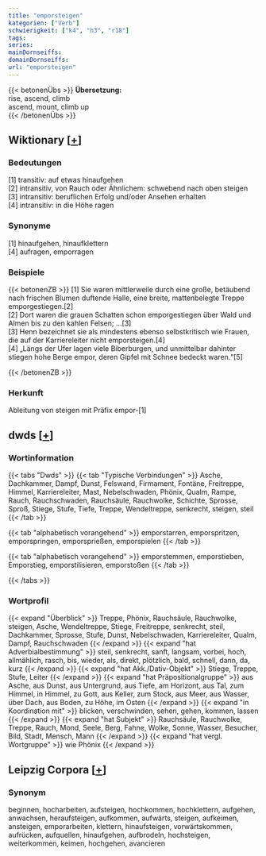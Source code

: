 ```yaml
---
title: "emporsteigen"
kategorien: ["Verb"]
schwierigkeit: ["k4", "h3", "r18"]
tags:
series:
mainDornseiffs:
domainDornseiffs:
url: "emporsteigen"
---
```


{{< betonenÜbs >}}
**Übersetzung:**  
rise, ascend, climb  
ascend, mount, climb up  
{{< /betonenÜbs >}}

## Wiktionary [[+](https://de.wiktionary.org/wiki/emporsteigen)]

### Bedeutungen
[1] transitiv: auf etwas hinaufgehen  
[2] intransitiv, von Rauch oder Ähnlichem: schwebend nach oben steigen  
[3] intransitiv: beruflichen Erfolg und/oder Ansehen erhalten  
[4] intransitiv: in die Höhe ragen  

### Synonyme
[1] hinaufgehen, hinaufklettern  
[4] aufragen, emporragen  

### Beispiele
{{< betonenZB >}}
[1] Sie waren mittlerweile durch eine große, betäubend nach frischen Blumen duftende Halle, eine breite, mattenbelegte Treppe emporgestiegen.[2]  
[2] Dort waren die grauen Schatten schon emporgestiegen über Wald und Almen bis zu den kahlen Felsen; …[3]  
[3] Henn bezeichnet sie als mindestens ebenso selbstkritisch wie Frauen, die auf der Karriereleiter nicht emporsteigen.[4]  
[4] „Längs der Ufer lagen viele Biberburgen, und unmittelbar dahinter stiegen hohe Berge empor, deren Gipfel mit Schnee bedeckt waren.“[5]  

{{< /betonenZB >}}
### Herkunft
Ableitung von steigen mit Präfix empor-[1]  



## dwds [[+](https://www.dwds.de/wb/emporsteigen)]

### Wortinformation
{{< tabs "Dwds" >}}
{{< tab "Typische Verbindungen" >}}
Asche, Dachkammer, Dampf, Dunst, Felswand, Firmament, Fontäne, Freitreppe, Himmel, Karriereleiter, Mast, Nebelschwaden, Phönix, Qualm, Rampe, Rauch, Rauchschwaden, Rauchsäule, Rauchwolke, Schichte, Sprosse, Sproß, Stiege, Stufe, Tiefe, Treppe, Wendeltreppe, senkrecht, steigen, steil
{{< /tab >}}

{{< tab "alphabetisch vorangehend" >}}
emporstarren, emporspritzen, emporspringen, emporsprießen, emporspielen
{{< /tab >}}

{{< tab "alphabetisch vorangehend" >}}
emporstemmen, emporstieben, Emporstieg, emporstilisieren, emporstoßen
{{< /tab >}}

{{< /tabs >}}

### Wortprofil
{{< expand "Überblick" >}} Treppe, Phönix, Rauchsäule, Rauchwolke, steigen, Asche, Wendeltreppe, Stiege, Freitreppe, senkrecht, steil, Dachkammer, Sprosse, Stufe, Dunst, Nebelschwaden, Karriereleiter, Qualm, Dampf, Rauchschwaden {{< /expand >}}
{{< expand "hat Adverbialbestimmung" >}} steil, senkrecht, sanft, langsam, vorbei, hoch, allmählich, rasch, bis, wieder, als, direkt, plötzlich, bald, schnell, dann, da, kurz {{< /expand >}}
{{< expand "hat Akk./Dativ-Objekt" >}} Stiege, Treppe, Stufe, Leiter {{< /expand >}}
{{< expand "hat Präpositionalgruppe" >}} aus Asche, aus Dunst, aus Untergrund, aus Tiefe, am Horizont, aus Tal, zum Himmel, in Himmel, zu Gott, aus Keller, zum Stock, aus Meer, aus Wasser, über Dach, aus Boden, zu Höhe, im Osten {{< /expand >}}
{{< expand "in Koordination mit" >}} blicken, verschwinden, sehen, gehen, kommen, lassen {{< /expand >}}
{{< expand "hat Subjekt" >}} Rauchsäule, Rauchwolke, Treppe, Rauch, Mond, Seele, Berg, Fahne, Wolke, Sonne, Wasser, Besucher, Bild, Stadt, Mensch, Mann {{< /expand >}}
{{< expand "hat vergl. Wortgruppe" >}} wie Phönix {{< /expand >}}

## Leipzig Corpora [[+](https://corpora.uni-leipzig.de/en/res?word=emporsteigen&corpusId=deu_newscrawl-public_2018)]


### Synonym
beginnen, hocharbeiten, aufsteigen, hochkommen, hochklettern, aufgehen, anwachsen, heraufsteigen, aufkommen, aufwärts, steigen, aufkeimen, ansteigen, emporarbeiten, klettern, hinaufsteigen, vorwärtskommen, aufrücken, aufquellen, hinaufgehen, aufbrodeln, hochsteigen, weiterkommen, keimen, hochgehen, avancieren

